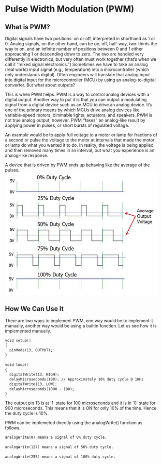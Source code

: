 # Pulse Width Modulation (PWM)
## What is PWM?
Digital signals have two positions: on or off, interpreted in shorthand as 1 or 0. Analog signals, on the other hand, can be on, off, half-way, two-thirds the way to on, and an infinite number of positions between 0 and 1 either approaching 1 or descending down to zero. The two are handled very differently in electronics, but very often must work together (that’s when we call it “mixed signal electronics.”) Sometimes we have to take an analog (real world) input signal (e.g., temperature) into a microcontroller (which only understands digital). Often engineers will translate that analog input into digital input for the microcontroller (MCU) by using an analog-to-digital converter. But what about outputs?

This is when PWM helps. PWM is a way to control analog devices with a digital output. Another way to put it is that you can output a modulating signal from a digital device such as an MCU to drive an analog device. It’s one of the primary means by which MCUs drive analog devices like variable-speed motors, dimmable lights, actuators, and speakers. PWM is not true analog output, however. PWM “fakes” an analog-like result by applying power in pulses, or short bursts of regulated voltage.

An example would be to apply full voltage to a motor or lamp for fractions of a second or pulse the voltage to the motor at intervals that made the motor or lamp do what you wanted it to do. In reality, the voltage is being applied and then removed many times in an interval, but what you experience is an analog-like response.

A device that is driven by PWM ends up behaving like the average of the pulses.
![](https://github.com/CFI-Electronics-Club/Dev-Board-Documentation/blob/main/Getting%20Started/Images/Pulse-Width-Modulation.jpg)
## How We Can Use It
There are two ways to implement PWM, one way would be to implement it manually, another way would be using a builtin function. Let us see how it is implemented manually.
```
void setup()
{
  pinMode(13, OUTPUT);
}

void loop()
{
  digitalWrite(13, HIGH);
  delayMicroseconds(100); // Approximately 10% duty cycle @ 1KHz
  digitalWrite(13, LOW);
  delayMicroseconds(1000 - 100);
}
```
The output pin 13 is at '1' state for 100 microseconds and it is in '0' state for 900 microseconds. This means that it is ON for only 10% of the time. Hence the duty cycle is 10%.

PWM can be implemeted directly using the analogWrite() function as follows.
```
analogWrite(0) means a signal of 0% duty cycle.

analogWrite(127) means a signal of 50% duty cycle.

analogWrite(255) means a signal of 100% duty cycle.
```
